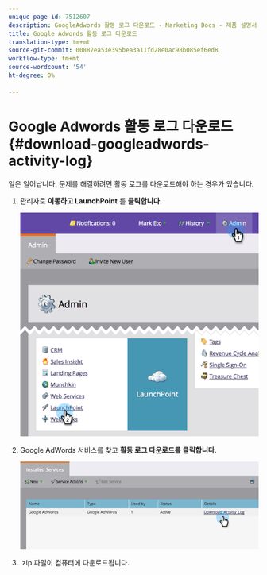```yaml
---
unique-page-id: 7512607
description: GoogleAdwords 활동 로그 다운로드 - Marketing Docs - 제품 설명서
title: Google Adwords 활동 로그 다운로드
translation-type: tm+mt
source-git-commit: 00887ea53e395bea3a11fd28e0ac98b085ef6ed8
workflow-type: tm+mt
source-wordcount: '54'
ht-degree: 0%

---
```



# Google Adwords 활동 로그 다운로드 {#download-googleadwords-activity-log}

일은 일어납니다. 문제를 해결하려면 활동 로그를 다운로드해야 하는 경우가 있습니다.

1. 관리자로 **이동하고 LaunchPoint** 를 **클릭합니다**.

   ![](assets/image2015-4-22-15-3a33-3a47.png)

1. Google AdWords 서비스를 찾고 **활동 로그 다운로드를 클릭합니다**.

   ![](assets/image2015-4-22-17-3a49-3a49.png)

1. .zip 파일이 컴퓨터에 다운로드됩니다.

